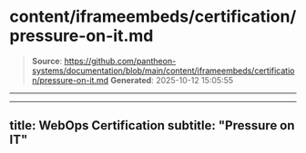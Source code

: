 # content/iframeembeds/certification/pressure-on-it.md

> **Source**: https://github.com/pantheon-systems/documentation/blob/main/content/iframeembeds/certification/pressure-on-it.md
> **Generated**: 2025-10-12 15:05:55

---

---
title: WebOps Certification
subtitle: "Pressure on IT"
---

<Partial file="certification-guide/pressure-on-it.md" />
